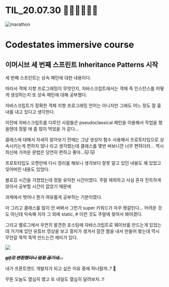 # TIL_20.07.30 🏃🏽‍♂️🏃🏽‍♂️

<img src="https://media.vlpt.us/images/kdo0129/post/29ca955c-708b-4ed6-8e6d-8384dd9bc755/marathon-3753907_960_720.jpg" alt="marathon" />

# Codestates immersive course

## 이머시브 세 번째 스프린트 Inheritance Patterns 시작

세 번째 스프린트는 상속 패턴에 대한 내용이다.

따라서 객체 지향 프로그래밍이 무엇인지, 자바스크립트에서는 객체 즉 인스턴스를 어떻게 생성하는지 또 상속 패턴에 대해 공부했다.

자바스크립트가 정확한 객체 지향 프로그래밍 언어는 아니지만 그래도 어느 정도 잘 흉내를 내고 있다고 생각한다.

이전에 자바스크립트를 다루던 사람들은 pseudoclassical 패턴을 이용해서 작업을 했을텐데 정말 애 좀 많이 먹었을 거 같다...

클래스에 대해서 자세히 알아보기 전에는 그냥 생성자 함수 사용해서 프로토타입으로 상속시키는게 편하지 않나 라고 생각했는데 클래스를 몇번 써보니깐 너무 편하더라... 역시 최신에 가까운 문법은 당연히 편하고 좋아...😽 😽

프로토타입도 오랜만에 다시 정리를 해보니 생각보다 잘못 알고 있던 내용도 꽤 있었고 잊어버린 내용도 있었다.

블로깅 시간을 가졌었는데 정말 유익한 시간이였다. 주말 제외하고 사실 혼자 진득하게 앉아서 공부할 시간이 없었기 때문에

과제에서 벗어나 뭔가 여유롭게 공부하는 기분이였다.

아 그리고 클래스를 많이 안 써봐서 그런가 super 키워드가 자꾸 헷갈린다... 어려운 것도 아닌데 익숙해 지자 그 외에 static, # 이런 것도 주말에 찾아서 봐야겠다.

그리고 벨로그에서 우연히 발견한 포스팅에 자바스크립트로 웨이브를 만드는게 있었는데 거기에 있던 유튜브 영상을 보고 흥미가 생겨서 잠깐 짬을 내서 만들어 봤는데 역시 무언갈 뚝딱 뚝딱 만드는건 재미가 있다.

![](https://images.velog.io/images/kdo0129/post/871d3d77-d2d4-4ef5-81b4-8affebb79ed3/%E1%84%92%E1%85%AA%E1%84%86%E1%85%A7%E1%86%AB-%E1%84%80%E1%85%B5%E1%84%85%E1%85%A9%E1%86%A8-2020-07-30-%E1%84%8B%E1%85%A9%E1%84%92%E1%85%AE-11.49.51.gif)

**~~_gif로 변환했더니 엄청 끊기네..._~~**

내가 프론트엔드 개발자가 되고 싶은 이유 중에 하나랄까..? 🤔

무튼 오늘도 열심히 했고 또 내일도 열심히 달려보자..!!

